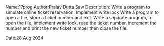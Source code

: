 Name:17prog
Author:Pralay Dutta Saw
Description:
Write a program to simulate online ticket reservation. Implement write lock
Write a program to open a file, store a ticket number and exit. Write a separate program, to open the file, 
implement write lock, read the ticket number, increment the number and print the new ticket number then close the file.

Date:28 Aug 2024
